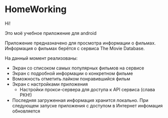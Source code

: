 # HomeWorking

Hi!

Это моё учебное приложение для android

Приложение предназначено для просмотра информации о фильмах.
Информация о фильмах берётся с сервиса The Movie Database.

На данный момент реализованы:
+ Экран со списоком самых популярных фильмов на сервисе
+ Экран с подробной информации о конкретном фильме
+ Воможность отметить лайком понравившийся фильм
+ Экран с настройками приложения
  + Настройки прокси-сервера для доступа к API сервиса (слава РКН!)
+ Последняя загруженная информация хранится локально. При следующем запуске приложения с доступом в Интернет инфомация обновляется
